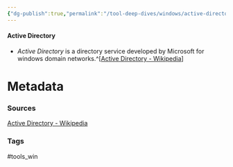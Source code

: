 ```yaml
---
{"dg-publish":true,"permalink":"/tool-deep-dives/windows/active-directory/","noteIcon":""}
---
```


#### Active Directory
- *Active Directory* is a directory service developed by Microsoft for windows domain networks.^[[Active Directory - Wikipedia](https://en.wikipedia.org/wiki/Active_Directory)]




# Metadata

### Sources
[Active Directory - Wikipedia](https://en.wikipedia.org/wiki/Active_Directory)

### Tags
#tools_win 